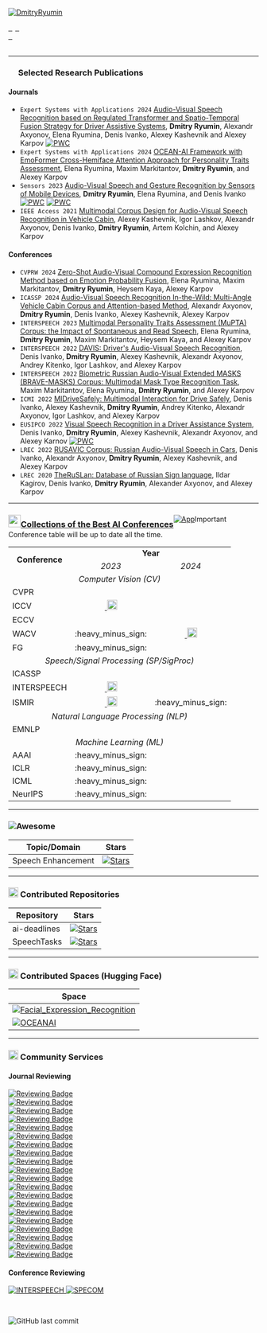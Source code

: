 [![DmitryRyumin](https://readme-typing-svg.demolab.com?font=Roboto&duration=1500&pause=100&color=3081F7&vCenter=true&multiline=true&width=435&height=70&lines=Dr.+Dmitry+Ryumin;Artificial+Intelligence+Researcher)](https://github.com/DmitryRyumin)

<p>

<a href="https://dmitryryumin.github.io">
    <img src="https://img.shields.io/badge/Website-blue??&style=flat-square&logo=opsgenie&logoColor=white" alt="" />
</a>
<a href="https://www.webofscience.com/wos/author/record/K-7989-2018" style="margin-right: 6px;">
    <img src="https://img.shields.io/badge/Web%20of%20Science-5D34BF??&style=flat-square&logo=clarivate&logoColor=white" alt="" />
</a>
<a href="https://www.scopus.com/authid/detail.uri?authorId=57191960214">
    <img src="https://img.shields.io/badge/Scopus-%23E9711C.svg?&style=flat-square&logo=scopus&logoColor=white" alt="" />
</a>
<a href="https://scholar.google.com/citations?user=LrTIp5IAAAAJ">
    <img src="https://img.shields.io/badge/Google%20Scholar-%234285F4.svg?&style=flat-square&logo=google-scholar&logoColor=white" alt="" />
</a>
<a href="https://orcid.org/0000-0002-7935-0569">
    <img src="https://img.shields.io/badge/ORCID-0000--0002--7935--0569-green.svg?&style=flat-square&logo=orcid&logoColor=white" alt="" />
</a>
<br />
<a href="https://huggingface.co/DmitryRyumin">
    <img src="https://img.shields.io/badge/🤗-Hugging%20Face-FFD21F.svg?style=flat-square&&logoColor=white" alt="" />
</a>
<a href="https://t.me/dmitry_ryumin">
    <img src="https://img.shields.io/badge/Telegram-2CA5E0?style=flat-square&logo=telegram&logoColor=white" alt="" />
</a>
<a href="mailto:neweraairesearch@gmail.com">
    <img src="https://img.shields.io/badge/-Email-red?style=flat-square&logo=gmail&logoColor=white" alt="" />
</a>
<br />
<a href="https://github.com/DmitryRyumin">
    <img src="https://github-stats-alpha.vercel.app/api?username=DmitryRyumin&cc=3081F7&tc=FFFFFF&ic=FFFFFF&bc=FFFFFF" alt="" />
<!--     <img src="https://github-stats-alpha.vercel.app/api?username=DmitryRyumin&cc=0C0F19&tc=DBDBDB&ic=fff&bc=0000"> -->
</a>
<br />
<img src="https://custom-icon-badges.demolab.com/badge/dynamic/json?style=flat-square&logo=fire&logoColor=fff&color=orange&label=GitHub%20streak&query=%24.currentStreak.length&suffix=%20days&url=https%3A%2F%2Fstreak-stats.demolab.com%2F%3Fuser%3Ddmitryryumin%26type%3Djson" alt="" />
<img src="https://komarev.com/ghpvc/?username=DmitryRyumin&style=flat-square" alt="" />

</p>

---

### <img src="https://cdn.jsdelivr.net/gh/DmitryRyumin/NewEraAI-Papers@main/images/papers.svg" width="16" alt="" /> Selected Research Publications

#### Journals

- ``Expert Systems with Applications 2024`` [Audio-Visual Speech Recognition based on Regulated Transformer and Spatio-Temporal Fusion Strategy for Driver Assistive Systems](https://www.sciencedirect.com/science/article/pii/S095741742401025X), **Dmitry Ryumin**, Alexandr Axyonov, Elena Ryumina, Denis Ivanko, Alexey Kashevnik and Alexey Karpov [![PWC](https://img.shields.io/endpoint.svg?url=https://paperswithcode.com/badge/audio-visual-speech-recognition-based-on/lipreading-on-lip-reading-in-the-wild)](https://paperswithcode.com/sota/lipreading-on-lip-reading-in-the-wild?p=audio-visual-speech-recognition-based-on)
- ``Expert Systems with Applications 2024`` [OCEAN-AI Framework with EmoFormer Cross-Hemiface Attention Approach for Personality Traits Assessment](https://www.sciencedirect.com/science/article/pii/S0957417423029433), Elena Ryumina, Maxim Markitantov, **Dmitry Ryumin**, and Alexey Karpov
- ``Sensors 2023`` [Audio-Visual Speech and Gesture Recognition by Sensors of Mobile Devices](https://www.mdpi.com/1424-8220/23/4/2284), **Dmitry Ryumin**, Elena Ryumina, and Denis Ivanko [![PWC](https://img.shields.io/endpoint.svg?url=https://paperswithcode.com/badge/audio-visual-speech-and-gesture-recognition/sign-language-recognition-on-autsl)](https://paperswithcode.com/sota/sign-language-recognition-on-autsl?p=audio-visual-speech-and-gesture-recognition) [![PWC](https://img.shields.io/endpoint.svg?url=https://paperswithcode.com/badge/audio-visual-speech-and-gesture-recognition/audio-visual-speech-recognition-on-lrw)](https://paperswithcode.com/sota/audio-visual-speech-recognition-on-lrw?p=audio-visual-speech-and-gesture-recognition)
- ``IEEE Access 2021`` [Multimodal Corpus Design for Audio-Visual Speech Recognition in Vehicle Cabin](https://ieeexplore.ieee.org/document/9364986), Alexey Kashevnik, Igor Lashkov, Alexandr Axyonov, Denis Ivanko, **Dmitry Ryumin**, Artem Kolchin, and Alexey Karpov

#### Conferences

- ``CVPRW 2024`` [Zero-Shot Audio-Visual Compound Expression Recognition Method based on Emotion Probability Fusion](https://openaccess.thecvf.com/content/CVPR2024W/ABAW/html/Ryumina_Zero-Shot_Audio-Visual_Compound_Expression_Recognition_Method_based_on_Emotion_Probability_CVPRW_2024_paper.html), Elena Ryumina, Maxim Markitantov, **Dmitry Ryumin**, Heysem Kaya, Alexey Karpov
- ``ICASSP 2024`` [Audio-Visual Speech Recognition In-the-Wild: Multi-Angle Vehicle Cabin Corpus and Attention-based Method](https://ieeexplore.ieee.org/document/10448048), Alexandr Axyonov, **Dmitry Ryumin**, Denis Ivanko, Alexey Kashevnik, Alexey Karpov
- ``INTERSPEECH 2023`` [Multimodal Personality Traits Assessment (MuPTA) Corpus: the Impact of Spontaneous and Read Speech](https://www.isca-speech.org/archive/interspeech_2023/ryumina23_interspeech.html), Elena Ryumina, **Dmitry Ryumin**, Maxim Markitantov, Heysem Kaya, and Alexey Karpov
- ``INTERSPEECH 2022`` [DAVIS: Driver's Audio-Visual Speech Recognition](https://www.isca-speech.org/archive/interspeech_2022/ivanko22_interspeech.html), Denis Ivanko, **Dmitry Ryumin**, Alexey Kashevnik, Alexandr Axyonov, Andrey Kitenko, Igor Lashkov, and Alexey Karpov
- ``INTERSPEECH 2022`` [Biometric Russian Audio-Visual Extended MASKS (BRAVE-MASKS) Corpus: Multimodal Mask Type Recognition Task](https://www.isca-speech.org/archive/interspeech_2022/markitantov22_interspeech.html), Maxim Markitantov, Elena Ryumina, **Dmitry Ryumin**, and Alexey Karpov
- ``ICMI 2022`` [MIDriveSafely: Multimodal Interaction for Drive Safely](https://dl.acm.org/doi/abs/10.1145/3536221.3557037), Denis Ivanko, Alexey Kashevnik, **Dmitry Ryumin**, Andrey Kitenko, Alexandr Axyonov, Igor Lashkov, and Alexey Karpov
- ``EUSIPCO 2022`` [Visual Speech Recognition in a Driver Assistance System](https://ieeexplore.ieee.org/document/9909819), Denis Ivanko, **Dmitry Ryumin**, Alexey Kashevnik, Alexandr Axyonov, and Alexey Karnov [![PWC](https://img.shields.io/endpoint.svg?url=https://paperswithcode.com/badge/visual-speech-recognition-in-a-driver/lipreading-on-lip-reading-in-the-wild)](https://paperswithcode.com/sota/lipreading-on-lip-reading-in-the-wild?p=visual-speech-recognition-in-a-driver)
- ``LREC 2022`` [RUSAVIC Corpus: Russian Audio-Visual Speech in Cars](https://aclanthology.org/2022.lrec-1.166/), Denis Ivanko, Alexandr Axyonov, **Dmitry Ryumin**, Alexey Kashevnik, and Alexey Karpov
- ``LREC 2020`` [TheRuSLan: Database of Russian Sign language](https://aclanthology.org/2020.lrec-1.746/), Ildar Kagirov, Denis Ivanko, **Dmitry Ryumin**, Alexander Axyonov, and Alexey Karpov

---

### <a href="https://github.com/DmitryRyumin/NewEraAI-Papers" style="float:left;"><img src="https://cdn.jsdelivr.net/gh/DmitryRyumin/NewEraAI-Papers@main/images/arrow_click_cursor_pointer.png" width="25" alt="" />Collections of the Best AI Conferences</a>

<a href="https://huggingface.co/spaces/DmitryRyumin/NewEraAI-Papers" style="float:left;">
  <img src="https://img.shields.io/badge/🤗-NewEraAI--Papers-FFD21F.svg" alt="App" />
</a>

> [!important]
> Conference table will be up to date all the time.

<table>
    <tr>
        <td rowspan="2" align="center"><strong>Conference</strong></td>
        <td colspan="2" align="center"><strong>Year</strong></td>
    </tr>
    <tr>
        <td colspan="1" align="center"><i>2023</i></td>
        <td colspan="1" align="center"><i>2024</i></td>
    </tr>
    <tr>
        <td colspan="3" align="center"><i>Computer Vision (CV)</i></td>
    </tr>
    <tr>
        <td>CVPR</td>
        <td colspan="2" align="center"><a href="https://github.com/DmitryRyumin/CVPR-2023-24-Papers" target="_blank"><img src="https://img.shields.io/github/stars/DmitryRyumin/CVPR-2023-24-Papers?style=flat" alt="" /></a></td>
    </tr>
    <tr>
        <td>ICCV</td>
        <td align="center"><a href="https://github.com/DmitryRyumin/ICCV-2023-Papers" target="_blank"><img src="https://img.shields.io/github/stars/DmitryRyumin/ICCV-2023-Papers?style=flat" alt="" />&nbsp;<img src="https://cdn.jsdelivr.net/gh/DmitryRyumin/NewEraAI-Papers@main/images/done.svg" width="20" alt="" /></a></td>
        <td align="center"><img src="https://img.shields.io/badge/Not%20Scheduled-CC5540" alt=""/></td>
    </tr>
    <tr>
        <td>ECCV</td>
        <td align="center"><img src="https://img.shields.io/badge/Not%20Scheduled-CC5540" alt=""/></td>
        <td align="center"><img src="https://img.shields.io/badge/October-white?logo=github&labelColor=b31b1b" alt="" /></td>
    </tr>
    <tr>
        <td>WACV</td>
        <td align="center">:heavy_minus_sign:</td>
        <td align="center"><a href="https://github.com/DmitryRyumin/WACV-2024-Papers" target="_blank"><img src="https://img.shields.io/github/stars/DmitryRyumin/WACV-2024-Papers?style=flat" alt="" />&nbsp;<img src="https://cdn.jsdelivr.net/gh/DmitryRyumin/NewEraAI-Papers@main/images/done.svg" width="20" alt="" /></a></td>
    </tr>
    <tr>
        <td>FG</td>
        <td align="center">:heavy_minus_sign:</td>
        <td align="center"><a href="https://github.com/DmitryRyumin/FG-2024-Papers" target="_blank"><img src="https://img.shields.io/github/stars/DmitryRyumin/FG-2024-Papers?style=flat" alt="" /></a></td>
    </tr>
    <tr>
        <td colspan="3" align="center"><i>Speech/Signal Processing (SP/SigProc)</i></td>
    </tr>
    <tr>
        <td>ICASSP</td>
        <td colspan="2" align="center"><a href="https://github.com/DmitryRyumin/ICASSP-2023-24-Papers" target="_blank"><img src="https://img.shields.io/github/stars/DmitryRyumin/ICASSP-2023-24-Papers?style=flat" alt="" /></a></td>
    </tr>
    <tr>
        <td>INTERSPEECH</td>
        <td align="center"><a href="https://github.com/DmitryRyumin/INTERSPEECH-2023-Papers" target="_blank"><img src="https://img.shields.io/github/stars/DmitryRyumin/INTERSPEECH-2023-Papers?style=flat" alt="" />&nbsp;<img src="https://cdn.jsdelivr.net/gh/DmitryRyumin/NewEraAI-Papers@main/images/done.svg" width="20" alt="" /></a></td>
        <td align="center"><img src="https://img.shields.io/badge/September-white?logo=github&labelColor=b31b1b" alt="" /></td>
    </tr>
    <tr>
        <td>ISMIR</td>
        <td align="center"><a href="https://github.com/yamathcy/ISMIR-2023-Papers" target="_blank"><img src="https://img.shields.io/github/stars/yamathcy/ISMIR-2023-Papers?style=flat" alt="" />&nbsp;<img src="https://cdn.jsdelivr.net/gh/DmitryRyumin/NewEraAI-Papers@main/images/done.svg" width="20" alt="" /></a></td>
        <td align="center">:heavy_minus_sign:</td>
    </tr>
    <tr>
        <td colspan="3" align="center"><i>Natural Language Processing (NLP)</i></td>
    </tr>
    <tr>
        <td>EMNLP</td>
        <td align="center"><a href="https://github.com/DmitryRyumin/EMNLP-2023-Papers" target="_blank"><img src="https://img.shields.io/github/stars/DmitryRyumin/EMNLP-2023-Papers?style=flat" alt="" /></a></td>
        <td align="center"><img src="https://img.shields.io/badge/December-white?logo=github&labelColor=b31b1b" alt="" /></td>
    </tr>
    <tr>
        <td colspan="3" align="center"><i>Machine Learning (ML)</i></td>
    </tr>
    <tr>
        <td>AAAI</td>
        <td align="center">:heavy_minus_sign:</td>
        <td align="center"><a href="https://github.com/DmitryRyumin/AAAI-2024-Papers" target="_blank"><img src="https://img.shields.io/github/stars/DmitryRyumin/AAAI-2024-Papers?style=flat" alt="" /></a></td>
    </tr>
    <tr>
        <td>ICLR</td>
        <td align="center">:heavy_minus_sign:</td>
        <td align="center"><img src="https://img.shields.io/badge/May-white?logo=github&labelColor=b31b1b" alt="" /></td>
    </tr>
    <tr>
        <td>ICML</td>
        <td align="center">:heavy_minus_sign:</td>
        <td align="center"><img src="https://img.shields.io/badge/July-white?logo=github&labelColor=b31b1b" alt="" /></td>
    </tr>
    <tr>
        <td>NeurIPS</td>
        <td align="center">:heavy_minus_sign:</td>
        <td align="center"><img src="https://img.shields.io/badge/December-white?logo=github&labelColor=b31b1b" alt="" /></td>
    </tr>
</table>

---

### <img src="https://cdn.rawgit.com/sindresorhus/awesome/d7305f38d29fed78fa85652e3a63e154dd8e8829/media/badge.svg" alt="Awesome">

| Topic/Domain | Stars |
|--------------|-------|
| Speech Enhancement | [![Stars](https://img.shields.io/github/stars/DmitryRyumin/Awesome-Speech-Enhancement?style=flat)](https://github.com/DmitryRyumin/Awesome-Speech-Enhancement) |

---

### <img src="https://cdn.jsdelivr.net/gh/DmitryRyumin/NewEraAI-Papers@main/images/github_social.svg" width="20" alt="" /> Contributed Repositories

| Repository | Stars |
|------------|-------|
| ai-deadlines | [![Stars](https://img.shields.io/github/stars/paperswithcode/ai-deadlines?style=flat)](https://github.com/paperswithcode/ai-deadlines) |
| SpeechTasks | [![Stars](https://img.shields.io/github/stars/WangHelin1997/SpeechTasks?style=flat)](https://github.com/WangHelin1997/SpeechTasks) |

---

### <img src="https://cdn.jsdelivr.net/gh/DmitryRyumin/NewEraAI-Papers@main/images/spaces.svg" width="20" alt="" /> Contributed Spaces (Hugging Face)

| Space |
|-------|
| [![Facial_Expression_Recognition](https://img.shields.io/badge/🤗-Facial_Expression_Recognition-FFD21F.svg)](https://huggingface.co/spaces/ElenaRyumina/Facial_Expression_Recognition) |
| [![OCEANAI](https://img.shields.io/badge/🤗-OCEANAI-FFD21F.svg)](https://huggingface.co/spaces/ElenaRyumina/OCEANAI) |

---

### <img src="https://cdn.jsdelivr.net/gh/DmitryRyumin/NewEraAI-Papers@main/images/research.svg" width="20" alt="" /> Community Services

#### Journal Reviewing

<p>
    <a href="https://github.com/DmitryRyumin/DmitryRyumin/blob/master/certificates/ESWA.pdf">
        <img src="https://img.shields.io/badge/Expert%20Systems%20with%20Applications-20-045877?&style=flat-square" alt="Reviewing Badge" />
    </a>
    <br />
    <a href="https://github.com/DmitryRyumin/DmitryRyumin/blob/master/certificates/IMAVIS.pdf">
        <img src="https://img.shields.io/badge/Image%20and%20Vision%20Computing-11-505050?&style=flat-square" alt="Reviewing Badge" />
    </a>
    <br />
    <a href="https://github.com/DmitryRyumin/DmitryRyumin/blob/master/certificates/NEUCOM.pdf">
        <img src="https://img.shields.io/badge/Neurocomputing-9-EFE30E?&style=flat-square" alt="Reviewing Badge" />
    </a>
    <br />
    <a href="https://github.com/DmitryRyumin/DmitryRyumin/blob/master/certificates/HLY.pdf">
        <img src="https://img.shields.io/badge/Heliyon-7-027DBC?&style=flat-square" alt="Reviewing Badge" />
    </a>
    <br />
    <a href="https://github.com/DmitryRyumin/DmitryRyumin/blob/master/certificates/PR.pdf">
        <img src="https://img.shields.io/badge/Pattern%20Recognition-6-E87324?&style=flat-square" alt="Reviewing Badge" />
    </a>
    <br />
    <a href="https://github.com/DmitryRyumin/DmitryRyumin/blob/master/certificates/PATREC.pdf">
        <img src="https://img.shields.io/badge/Pattern%20Recognition%20Letters-3-000000?&style=flat-square" alt="Reviewing Badge" />
    </a>
    <br />
    <a href="https://github.com/DmitryRyumin/DmitryRyumin/blob/master/certificates/IJCCE.pdf">
        <img src="https://img.shields.io/badge/International%20Journal%20of%20Cognitive%20Computing%20in%20Engineering-3-6BAFCC?&style=flat-square" alt="Reviewing Badge" />
    </a>
    <br />
    <a href="https://github.com/DmitryRyumin/DmitryRyumin/blob/master/certificates/ISWA.pdf">
        <img src="https://img.shields.io/badge/Intelligent%20Systems%20with%20Applications-2-1C346D?&style=flat-square" alt="Reviewing Badge" />
    </a>
    <br />
    <a href="https://github.com/DmitryRyumin/DmitryRyumin/blob/master/certificates/YCVIU.pdf">
        <img src="https://img.shields.io/badge/Computer%20Vision%20and%20Image%20Understanding-2-8A6734?&style=flat-square" alt="Reviewing Badge" />
    </a>
    <br />
    <a href="https://github.com/DmitryRyumin/DmitryRyumin/blob/master/certificates/SOFTX.pdf">
        <img src="https://img.shields.io/badge/SoftwareX-2-53C0AF?&style=flat-square" alt="Reviewing Badge" />
    </a>
    <br />
    <a href="https://github.com/DmitryRyumin/DmitryRyumin/blob/master/certificates/VISINF.pdf">
        <img src="https://img.shields.io/badge/Visual%20Informatics-2-5E1918?&style=flat-square" alt="Reviewing Badge" />
    </a>
    <br />
    <a href="https://github.com/DmitryRyumin/DmitryRyumin/blob/master/certificates/SPECOM.pdf">
        <img src="https://img.shields.io/badge/Speech%20Communication-2-DF1E25?&style=flat-square" alt="Reviewing Badge" />
    </a>
    <br />
    <a href="https://github.com/DmitryRyumin/DmitryRyumin/blob/master/certificates/NN.pdf">
        <img src="https://img.shields.io/badge/Neural%20Networks-2-1E3887?&style=flat-square" alt="Reviewing Badge" />
    </a>
    <br />
    <a href="https://github.com/DmitryRyumin/DmitryRyumin/blob/master/certificates/EAAI.pdf">
        <img src="https://img.shields.io/badge/Engineering%20Applications%20of%20Artificial%20Intelligence-1-583676?&style=flat-square" alt="Reviewing Badge" />
    </a>
    <br />
    <a href="https://github.com/DmitryRyumin/DmitryRyumin/blob/master/certificates/INFFUS.pdf">
        <img src="https://img.shields.io/badge/Information%20Fusion-1-505050?&style=flat-square" alt="Reviewing Badge" />
    </a>
    <br />
    <a href="https://github.com/DmitryRyumin/DmitryRyumin/blob/master/certificates/NLP.pdf">
        <img src="https://img.shields.io/badge/Natural%20Language%20Processing%20Journal-1-0F7C80?&style=flat-square" alt="Reviewing Badge" />
    </a>
    <br />
    <a href="https://github.com/DmitryRyumin/DmitryRyumin/blob/master/certificates/YCSLA.pdf">
        <img src="https://img.shields.io/badge/Computer%20Speech%20and%20Language-1-227CC0?&style=flat-square" alt="Reviewing Badge" />
    </a>
    <br />
    <a href="https://github.com/DmitryRyumin/DmitryRyumin/blob/master/certificates/MEASUR.pdf">
        <img src="https://img.shields.io/badge/Measurement-1-545CA8?&style=flat-square" alt="Reviewing Badge" />
    </a>
    <br />
    <a href="https://github.com/DmitryRyumin/DmitryRyumin/blob/master/certificates/DIB.pdf">
        <img src="https://img.shields.io/badge/Data%20in%20Brief-1-E11E27?&style=flat-square" alt="Reviewing Badge" />
    </a>
    <br />
    <a href="https://orcid.org/0000-0002-7935-0569">
        <img src="https://img.shields.io/badge/IEEE%20Transactions%20on%20Circuits%20and%20Systems%20for%20Video%20Technology-1-14303E?&style=flat-square" alt="Reviewing Badge" />
    </a>
</p>

#### Conference Reviewing

<p>
    <a href="https://interspeech2024.org/">
        <img src="http://img.shields.io/badge/INTERSPEECH-2024-0C1C43.svg?&style=flat-square" alt="INTERSPEECH">
    </a>
    <a href="https://specom2024.ftn.uns.ac.rs/">
        <img src="http://img.shields.io/badge/SPECOM-2023%E2%80%9324-FDD944.svg?&style=flat-square" alt="SPECOM">
    </a>
</p>

<br />

![GitHub last commit](https://img.shields.io/github/last-commit/DmitryRyumin/DmitryRyumin)
